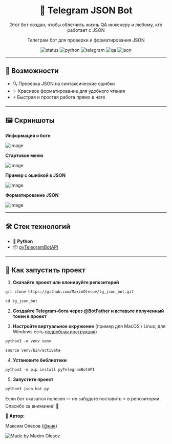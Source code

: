<h1 align="center">🤖 Telegram JSON Bot</h1>

<p align="center">
Этот бот создан, чтобы облегчить жизнь QA инженеру и любому, кто работает с JSON  
</p>

<p align="center">
Телеграм бот для проверки и форматирования JSON
  
</p>

<p align="center">
  <img src="https://img.shields.io/badge/status-active-brightgreen" alt="status" />
  <img src="https://img.shields.io/badge/python-3.9+-blue" alt="python" />
  <img src="https://img.shields.io/badge/Telegram-Bot-blue?logo=telegram" alt="telegram" />
  <img src="https://img.shields.io/badge/QA-friendly-orange" alt="qa" />
  <img src="https://img.shields.io/badge/JSON-helper-lightgrey" alt="json" />
</p>


---

## 🎯 Возможности

- 🔍 Проверка JSON на синтаксические ошибки  
- ✨ Красивое форматирование для удобного чтения  
- ⚡ Быстрая и простая работа прямо в чате  

---

## 🖼 Скриншоты

**Информация о боте**

![image](https://raw.githubusercontent.com/MaximOlesov/tg_json_bot/refs/heads/main/screenshots/info.png)

**Стартовое меню**

![image](https://raw.githubusercontent.com/MaximOlesov/tg_json_bot/refs/heads/main/screenshots/start_menu.png)

**Пример с ошибкой в JSON**

![image](https://raw.githubusercontent.com/MaximOlesov/tg_json_bot/refs/heads/main/screenshots/syntax.png)

**Форматирование JSON**

![image](https://raw.githubusercontent.com/MaximOlesov/tg_json_bot/refs/heads/main/screenshots/Formatting.png)

---

## 🛠 Стек технологий

- 🐍 **Python**  
- 📦 [pyTelegramBotAPI](https://pypi.org/project/pyTelegramBotAPI/)  

---

## 🚀 Как запустить проект

1. **Скачайте проект или клонируйте репозиторий**  
``` markdown
git clone https://github.com/MaximOlesov/tg_json_bot.git
```

``` markdown
cd tg_json_bot
```

2. **Создайте Telegram-бота через [@BotFather](https://t.me/BotFather) и вставьте полученный токен в проект**

3. **Настройте виртуальное окружение** (пример для MacOS / Linux; для Windows есть [подробная инструкция](https://realpython.com/python-virtual-environments-a-primer/#create-it))
``` markdown
python3 -m venv venv
```

``` markdown
source venv/bin/activate
```

4. **Установите библиотеки**
``` markdown
python3 -m pip install pyTelegramBotAPI
```
5. **Запустите проект**
``` markdown
python3 json_bot.py
```

Если бот оказался полезен — не забудьте поставить ⭐ в репозитории. Спасибо за внимание! 🙌

**👤 Автор:**

Максим Олесов ([@ник](https://t.me/ник))

<p align="left">
  <img src="https://img.shields.io/badge/Made%20by-Maxim%20Olesov-blue?style=for-the-badge&logo=github" alt="Made by Maxim Olesov" />
</p>
